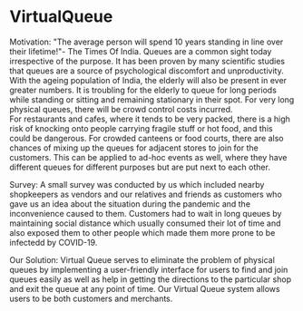 # VirtualQueue
Motivation: 
"The average person will spend 10 years standing in line over their lifetime!"- The Times Of India.
Queues are a common sight today irrespective of the purpose. It has been proven by many scientific studies that queues are a source of psychological discomfort and unproductivity.
With the ageing population of India, the elderly will also be present in ever greater numbers. It is troubling for the elderly to queue for long periods while standing or sitting and remaining stationary in their spot. For very long physical queues, there will be crowd control costs incurred.	
For restaurants and cafes, where it tends to be very packed, there is a high risk of knocking onto people carrying fragile stuff or hot food, and this could be dangerous. For crowded canteens or food courts, there are also chances of mixing up the queues for adjacent stores to join for the customers. This can be applied to ad-hoc events as well, where they have different queues for different purposes but are put next to each other.


Survey: 
A small survey was conducted by us which included nearby shopkeepers as vendors and our relatives and friends as customers who gave us an idea about the situation during the pandemic and the inconvenience caused to them. Customers had to wait in long queues by maintaining social distance which usually consumed their lot of time and also exposed them to other people which made them more prone to be infectedd by COVID-19.


Our Solution:
Virtual Queue serves to eliminate the problem of physical queues by implementing a user-friendly interface for users to find and join queues easily as well as help in getting the directions to the particular shop and exit the queue at any point of time. Our Virtual Queue system allows users to be both customers and merchants.
